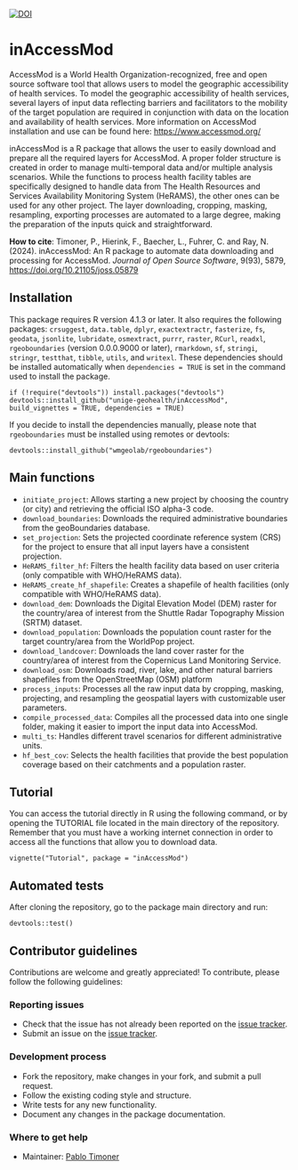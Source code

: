 [![DOI](https://joss.theoj.org/papers/10.21105/joss.05879/status.svg)](https://doi.org/10.21105/joss.05879)
# inAccessMod
AccessMod is a World Health Organization-recognized, free and open source software tool that allows users to model the geographic accessibility of health services. To model the geographic accessibility of health services, several layers of input data reflecting barriers and facilitators to the mobility of the target population are required in conjunction with data on the location and availability of health services. More information on AccessMod installation and use can be found here: https://www.accessmod.org/ 

inAccessMod is a R package that allows the user to easily download and prepare all the required layers for AccessMod. A proper folder structure is created in order 
to manage multi-temporal data and/or multiple analysis scenarios. While the functions to process health facility tables are specifically designed to handle data
from The Health Resources and Services Availability Monitoring System (HeRAMS), the other ones can be used for any other project. The layer downloading, cropping, 
masking, resampling, exporting processes are automated to a large degree, making the preparation of the inputs quick and straightforward.

**How to cite**: Timoner, P., Hierink, F., Baecher, L., Fuhrer, C. and Ray, N. (2024). inAccessMod: An R package to automate data downloading and processing for AccessMod. *Journal of Open Source Software*, 9(93), 5879, https://doi.org/10.21105/joss.05879

## Installation

This package requires R version 4.1.3 or later. It also requires the following packages: `crsuggest`, `data.table`, `dplyr`, `exactextractr`, `fasterize`, `fs`, `geodata`, `jsonlite`, `lubridate`, `osmextract`, `purrr`, `raster`, `RCurl`, `readxl`, `rgeoboundaries` (version 0.0.0.9000 or later), `rmarkdown`, `sf`, `stringi`, `stringr`, `testthat`, `tibble`, `utils`, and `writexl`. These dependencies should be installed automatically when `dependencies = TRUE` is set in the command used to install the package.

```
if (!require("devtools")) install.packages("devtools")
devtools::install_github("unige-geohealth/inAccessMod", build_vignettes = TRUE, dependencies = TRUE)
```

If you decide to install the dependencies manually, please note that `rgeoboundaries` must be installed using remotes or devtools:

```
devtools::install_github("wmgeolab/rgeoboundaries")
```

## Main functions
* `initiate_project`: Allows starting a new project by choosing the country (or city) and retrieving the official ISO alpha-3 code.
* `download_boundaries`: Downloads the required administrative boundaries from the geoBoundaries database.
* `set_projection`: Sets the projected coordinate reference system (CRS) for the project to ensure that all input layers have a consistent projection.
* `HeRAMS_filter_hf`: Filters the health facility data based on user criteria (only compatible with WHO/HeRAMS data).
* `HeRAMS_create_hf_shapefile`: Creates a shapefile of health facilities (only compatible with WHO/HeRAMS data).
* `download_dem`: Downloads the Digital Elevation Model (DEM) raster for the country/area of interest from the Shuttle Radar Topography Mission (SRTM) dataset.
* `download_population`: Downloads the population count raster for the target country/area from the WorldPop project.
* `download_landcover`: Downloads the land cover raster for the country/area of interest from the Copernicus Land Monitoring Service.
* `download_osm`: Downloads road, river, lake, and other natural barriers shapefiles from the OpenStreetMap (OSM) platform
* `process_inputs`: Processes all the raw input data by cropping, masking, projecting, and resampling the geospatial layers with customizable user parameters.
* `compile_processed_data`: Compiles all the processed data into one single folder, making it easier to import the input data into AccessMod.
* `multi_ts`: Handles different travel scenarios for different administrative units.
* `hf_best_cov`: Selects the health facilities that provide the best population coverage based on their catchments and a population raster.

## Tutorial

You can access the tutorial directly in R using the following command, or by opening the TUTORIAL file located in the main directory of the repository. Remember that you must have a working internet connection in order to access all the functions that allow you to download data.
 
```
vignette("Tutorial", package = "inAccessMod") 
```

## Automated tests

After cloning the repository, go to the package main directory and run:
 
```
devtools::test()
```

## Contributor guidelines

Contributions are welcome and greatly appreciated! To contribute, please follow the following guidelines:

### Reporting issues

* Check that the issue has not already been reported on the [issue tracker](https://github.com/unige-geohealth/inAccessMod/issues).
* Submit an issue on the [issue tracker](https://github.com/unige-geohealth/inAccessMod/issues).

### Development process

* Fork the repository, make changes in your fork, and submit a pull request.
* Follow the existing coding style and structure.
* Write tests for any new functionality.
* Document any changes in the package documentation.

### Where to get help

* Maintainer: [Pablo Timoner](mailto:pablo.timoner@unige.ch)
